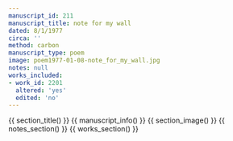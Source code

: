 ```yaml
---
manuscript_id: 211
manuscript_title: note for my wall
dated: 8/1/1977
circa: ''
method: carbon
manuscript_type: poem
image: poem1977-01-08-note_for_my_wall.jpg
notes: null
works_included:
- work_id: 2201
  altered: 'yes'
  edited: 'no'
---
```


{{ section_title() }}
{{ manuscript_info() }}
{{ section_image() }}
{{ notes_section() }}
{{ works_section() }}
